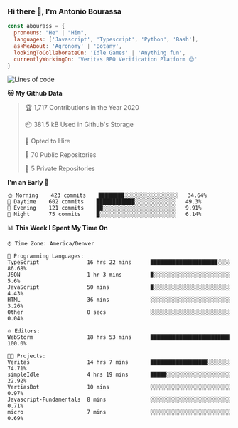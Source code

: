 ### Hi there 👋, I'm Antonio Bourassa

```javascript
const abourass = {
  pronouns: "He" | "Him",
  languages: ['Javascript', 'Typescript', 'Python', 'Bash'],
  askMeAbout: 'Agronomy' | 'Botany',
  lookingToCollaborateOn: 'Idle Games' | 'Anything fun',
  currentlyWorkingOn: 'Veritas BPO Verification Platform 😑'
}
```

<!--START_SECTION:waka-->
![Lines of code](https://img.shields.io/badge/From%20Hello%20World%20I%27ve%20Written-14.6%20million%20lines%20of%20code-blue)

**🐱 My Github Data** 

> 🏆 1,717 Contributions in the Year 2020
 > 
> 📦 381.5 kB Used in Github's Storage 
 > 
> 💼 Opted to Hire
 > 
> 📜 70 Public Repositories
 > 
> 🔑 5 Private Repositories 

**I'm an Early 🐤** 

```text
🌞 Morning    423 commits    ████████░░░░░░░░░░░░░░░░░   34.64% 
🌆 Daytime    602 commits    ████████████░░░░░░░░░░░░░   49.3% 
🌃 Evening    121 commits    ██░░░░░░░░░░░░░░░░░░░░░░░   9.91% 
🌙 Night      75 commits     █░░░░░░░░░░░░░░░░░░░░░░░░   6.14%

```


📊 **This Week I Spent My Time On** 

```text
⌚︎ Time Zone: America/Denver

💬 Programming Languages: 
TypeScript               16 hrs 22 mins      █████████████████████░░░░   86.68% 
JSON                     1 hr 3 mins         █░░░░░░░░░░░░░░░░░░░░░░░░   5.6% 
JavaScript               50 mins             █░░░░░░░░░░░░░░░░░░░░░░░░   4.43% 
HTML                     36 mins             ░░░░░░░░░░░░░░░░░░░░░░░░░   3.26% 
Other                    0 secs              ░░░░░░░░░░░░░░░░░░░░░░░░░   0.04%

🔥 Editors: 
WebStorm                 18 hrs 53 mins      █████████████████████████   100.0%

🐱‍💻 Projects: 
Veritas                  14 hrs 7 mins       ██████████████████░░░░░░░   74.71% 
simpleIdle               4 hrs 19 mins       █████░░░░░░░░░░░░░░░░░░░░   22.92% 
VertiasBot               10 mins             ░░░░░░░░░░░░░░░░░░░░░░░░░   0.97% 
Javascript-Fundamentals  8 mins              ░░░░░░░░░░░░░░░░░░░░░░░░░   0.71% 
micro                    7 mins              ░░░░░░░░░░░░░░░░░░░░░░░░░   0.69%

```


<!--END_SECTION:waka-->

<!--
**Abourass/Abourass** is a ✨ _special_ ✨ repository because its `README.md` (this file) appears on your GitHub profile.

Here are some ideas to get you started:

- 🔭 I’m currently working on ...
- 🌱 I’m currently learning ...
- 👯 I’m looking to collaborate on ...
- 🤔 I’m looking for help with ...
- 💬 Ask me about ...
- 📫 How to reach me: ...
- 😄 Pronouns: ...
- ⚡ Fun fact: ...
-->
